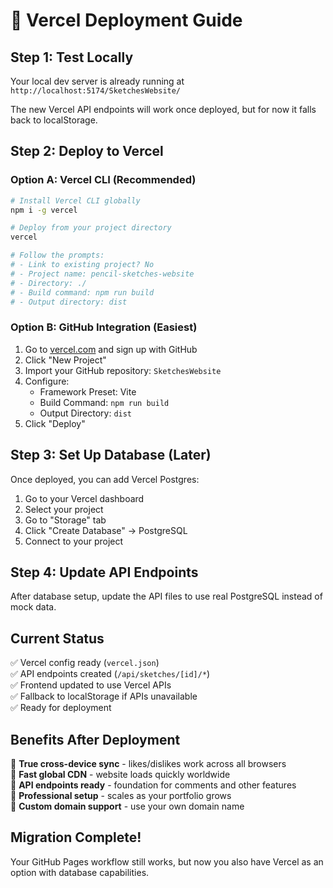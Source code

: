 # 🚀 Vercel Deployment Guide

## Step 1: Test Locally
Your local dev server is already running at `http://localhost:5174/SketchesWebsite/`

The new Vercel API endpoints will work once deployed, but for now it falls back to localStorage.

## Step 2: Deploy to Vercel

### Option A: Vercel CLI (Recommended)
```bash
# Install Vercel CLI globally
npm i -g vercel

# Deploy from your project directory
vercel

# Follow the prompts:
# - Link to existing project? No
# - Project name: pencil-sketches-website  
# - Directory: ./
# - Build command: npm run build
# - Output directory: dist
```

### Option B: GitHub Integration (Easiest)
1. Go to [vercel.com](https://vercel.com) and sign up with GitHub
2. Click "New Project"
3. Import your GitHub repository: `SketchesWebsite`
4. Configure:
   - Framework Preset: Vite
   - Build Command: `npm run build`
   - Output Directory: `dist`
5. Click "Deploy"

## Step 3: Set Up Database (Later)
Once deployed, you can add Vercel Postgres:
1. Go to your Vercel dashboard
2. Select your project
3. Go to "Storage" tab
4. Click "Create Database" → PostgreSQL
5. Connect to your project

## Step 4: Update API Endpoints
After database setup, update the API files to use real PostgreSQL instead of mock data.

## Current Status
✅ Vercel config ready (`vercel.json`)  
✅ API endpoints created (`/api/sketches/[id]/*`)  
✅ Frontend updated to use Vercel APIs  
✅ Fallback to localStorage if APIs unavailable  
✅ Ready for deployment  

## Benefits After Deployment
🎯 **True cross-device sync** - likes/dislikes work across all browsers  
🎯 **Fast global CDN** - website loads quickly worldwide  
🎯 **API endpoints ready** - foundation for comments and other features  
🎯 **Professional setup** - scales as your portfolio grows  
🎯 **Custom domain support** - use your own domain name  

## Migration Complete!
Your GitHub Pages workflow still works, but now you also have Vercel as an option with database capabilities.
